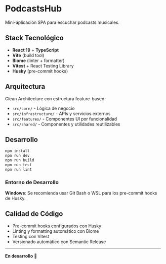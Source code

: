 # PodcastsHub

Mini-aplicación SPA para escuchar podcasts musicales.

## Stack Tecnológico

- **React 19** + **TypeScript**
- **Vite** (build tool)
- **Biome** (linter + formatter)
- **Vitest** + React Testing Library
- **Husky** (pre-commit hooks)

## Arquitectura

Clean Architecture con estructura feature-based:
- `src/core/` - Lógica de negocio
- `src/infrastructure/` - APIs y servicios externos
- `src/features/` - Componentes UI por funcionalidad
- `src/shared/` - Componentes y utilidades reutilizables

## Desarrollo

```bash
npm install
npm run dev
npm run build
npm run test
npm run lint
```

### Entorno de Desarrollo

**Windows**: Se recomienda usar Git Bash o WSL para los pre-commit hooks de Husky.

## Calidad de Código

- Pre-commit hooks configurados con Husky
- Linting y formatting automático con Biome
- Testing con Vitest
- Versionado automático con Semantic Release

---

**En desarrollo** 🚧